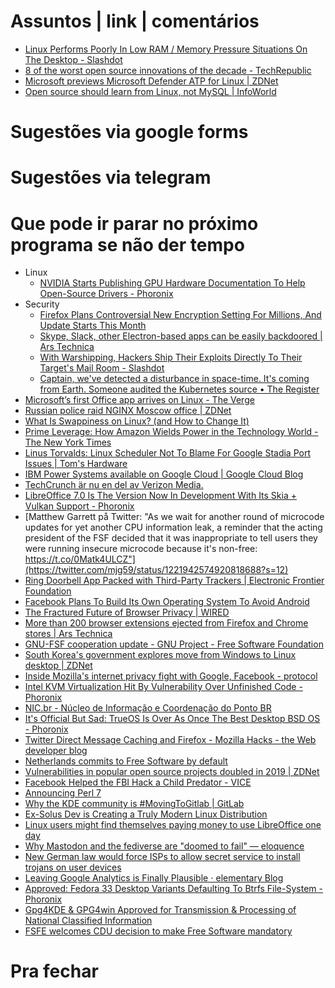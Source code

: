 
Assuntos | link | comentários
=============================
* [Linux Performs Poorly In Low RAM / Memory Pressure Situations On The Desktop - Slashdot](https://linux.slashdot.org/story/19/08/06/1839206/linux-performs-poorly-in-low-ram--memory-pressure-situations-on-the-desktop)
* [8 of the worst open source innovations of the decade - TechRepublic](https://www.techrepublic.com/article/8-of-the-worst-open-source-innovations-of-the-decade/)
* [Microsoft previews Microsoft Defender ATP for Linux | ZDNet](https://www.zdnet.com/article/microsoft-previews-microsoft-defender-atp-for-linux/)
* [Open source should learn from Linux, not MySQL | InfoWorld](https://www.infoworld.com/article/3528355/open-source-should-learn-from-linux-not-mysql.html)

Sugestões via google forms
==========================


Sugestões via telegram
======================


Que pode ir parar no próximo programa se não der tempo
=======================================================

* Linux
  * [NVIDIA Starts Publishing GPU Hardware Documentation To Help Open-Source Drivers - Phoronix](https://www.phoronix.com/scan.php?page=news_item&px=NVIDIA-Open-GPU-Docs)
* Security
  * [Firefox Plans Controversial New Encryption Setting For Millions, And Update Starts This Month](https://www.forbes.com/sites/zakdoffman/2019/09/08/firefox-announces-major-new-encryption-default-to-protect-millions-of-users/)
  * [Skype, Slack, other Electron-based apps can be easily backdoored | Ars Technica](https://arstechnica.com/information-technology/2019/08/skype-slack-other-electron-based-apps-can-be-easily-backdoored/)
  * [With Warshipping, Hackers Ship Their Exploits Directly To Their Target's Mail Room - Slashdot](https://tech.slashdot.org/story/19/08/07/1947225/with-warshipping-hackers-ship-their-exploits-directly-to-their-targets-mail-room)
  * [Captain, we've detected a disturbance in space-time. It's coming from Earth. Someone audited the Kubernetes source • The Register](https://www.theregister.co.uk/2019/08/06/kubernetes_security_audit/)
* [Microsoft’s first Office app arrives on Linux - The Verge](https://www.theverge.com/2019/12/10/21004846/microsoft-office-linux-microsoft-teams-app-launch-public-preview)
* [Russian police raid NGINX Moscow office | ZDNet](https://www.zdnet.com/article/russian-police-raid-nginx-moscow-office/)
* [What Is Swappiness on Linux? &#40;and How to Change It&#41; ](https://www.howtogeek.com/449691/what-is-swapiness-on-linux-and-how-to-change-it/)
* [Prime Leverage: How Amazon Wields Power in the Technology World - The New York Times](https://www.nytimes.com/2019/12/15/technology/amazon-aws-cloud-competition.html)
* [Linus Torvalds: Linux Scheduler Not To Blame For Google Stadia Port Issues | Tom's Hardware](https://www.tomshardware.com/news/linus-torvalds-linux-scheduler-not-to-blame-for-google-stadia-port-issues)
* [IBM Power Systems available on Google Cloud | Google Cloud Blog](https://cloud.google.com/blog/products/gcp/ibm-power-systems-now-available-on-google-cloud)
* [TechCrunch är nu en del av Verizon Media.](https://techcrunch.com/2020/01/15/mozilla-lays-off-70-as-it-waits-for-subscription-products-to-generate-revenue/)
* [LibreOffice 7.0 Is The Version Now In Development With Its Skia + Vulkan Support - Phoronix](https://www.phoronix.com/scan.php?page=news_item&px=LibreOffice-7.0-Up-Next)
* [Matthew Garrett på Twitter: "As we wait for another round of microcode updates for yet another CPU information leak, a reminder that the acting president of the FSF decided that it was inappropriate to tell users they were running insecure microcode because it's non-free: https://t.co/0Matk4ULCZ"](https://twitter.com/mjg59/status/1221942574920818688?s=12)
* [Ring Doorbell App Packed with Third-Party Trackers | Electronic Frontier Foundation](https://www.eff.org/deeplinks/2020/01/ring-doorbell-app-packed-third-party-trackers)
* [Facebook Plans To Build Its Own Operating System To Avoid Android](https://www.forbes.com/sites/ilkerkoksal/2020/01/30/facebook-plans-to-build-its-own-operating-system-to-avoid-android/)
* [The Fractured Future of Browser Privacy | WIRED](https://www.wired.com/story/chrome-firefox-edge-browser-privacy/)
* [More than 200 browser extensions ejected from Firefox and Chrome stores | Ars Technica](https://arstechnica.com/information-technology/2020/01/mozilla-and-google-crack-down-on-malicious-and-abusive-browser-extensions/)
* [GNU-FSF cooperation update - GNU Project - Free Software Foundation](https://www.gnu.org/gnu/2020-announcement-1.html)
* [South Korea's government explores move from Windows to Linux desktop | ZDNet](https://www.zdnet.com/article/south-koreas-government-explores-move-from-windows-to-linux-desktop/)
* [Inside Mozilla's internet privacy fight with Google, Facebook - protocol](https://www.protocol.com/mozilla-plan-fix-internet-privacy)
* [Intel KVM Virtualization Hit By Vulnerability Over Unfinished Code - Phoronix](https://www.phoronix.com/scan.php?page=news_item&px=Intel-KVM-CVE-2020-2732)
* [NIC.br - Núcleo de Informação e Coordenação do Ponto BR](https://nic.br/noticia/releases/ix-br-alcanca-marca-de-10-tb-s-de-pico-de-trafego-internet/)
* [It's Official But Sad: TrueOS Is Over As Once The Best Desktop BSD OS - Phoronix](https://www.phoronix.com/scan.php?page=news_item&px=No-More-TrueOS)
* [Twitter Direct Message Caching and Firefox - Mozilla Hacks - the Web developer blog](https://hacks.mozilla.org/2020/04/twitter-direct-message-caching-and-firefox/)
* [Netherlands commits to Free Software by default](https://fsfe.org/news/2020/news-20200424-01.html)
* [Vulnerabilities in popular open source projects doubled in 2019 | ZDNet](https://www.zdnet.com/article/vulnerabilities-in-popular-open-source-projects-doubled-in-2019/)
* [Facebook Helped the FBI Hack a Child Predator - VICE](https://www.vice.com/en_us/article/v7gd9b/facebook-helped-fbi-hack-child-predator-buster-hernandez)
* [ Announcing Perl 7 ](https://www.perl.com/article/announcing-perl-7/)
* [ Why the KDE community is #MovingToGitlab | GitLab ](https://about.gitlab.com/blog/2020/06/29/welcome-kde/)
* [Ex-Solus Dev is Creating a Truly Modern Linux Distribution](https://itsfoss.com/serpent-os-announcement/)
* [  Linux users might find themselves paying money to use LibreOffice one day](https://betanews.com/2020/07/06/libreoffice-money/)
* [Why Mastodon and the fediverse are "doomed to fail" — eloquence](https://write.as/eloquence/why-mastodon-and-the-fediverse-are-doomed-to-fail)
* [New German law would force ISPs to allow secret service to install trojans on user devices](https://www.privateinternetaccess.com/blog/new-german-law-would-force-isps-to-allow-secret-service-to-install-trojans-on-user-devices/)
* [Leaving Google Analytics is Finally Plausible ⋅ elementary Blog](https://blog.elementary.io/leaving-google-analytics-is-finally-plausible/)
* [Approved: Fedora 33 Desktop Variants Defaulting To Btrfs File-System - Phoronix](https://www.phoronix.com/scan.php?page=news_item&px=Fedora-33-Btrfs-Desktop-Approve)
* [Gpg4KDE & GPG4win Approved for Transmission & Processing of National Classified Information](https://dot.kde.org/2020/02/18/gpg4kde-gpg4win-approved-transmission-processing-national-classified-information)
* [FSFE welcomes CDU decision to make Free Software mandatory](https://fsfe.org/news/2019/news-20191125-01.en.html)



Pra fechar
==========

